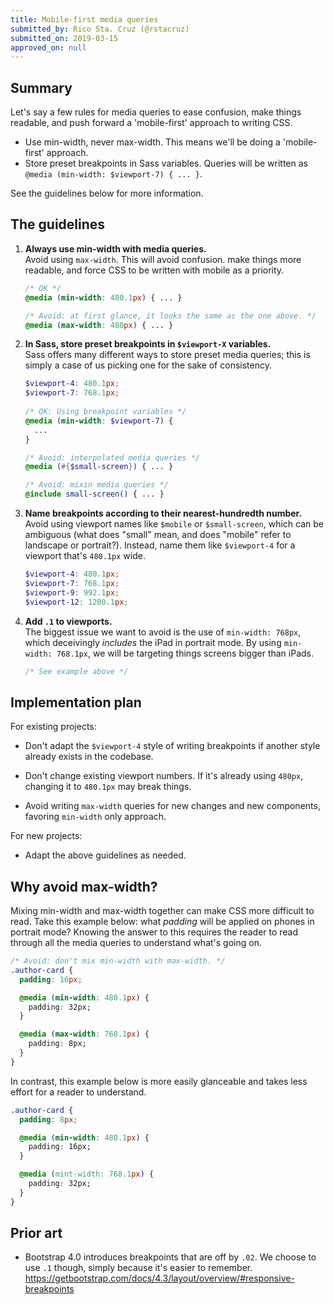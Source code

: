 ```yaml
---
title: Mobile-first media queries
submitted_by: Rico Sta. Cruz (@rstacruz)
submitted_on: 2019-03-15
approved_on: null
---
```


## Summary

Let's say a few rules for media queries to ease confusion, make things readable, and push forward a 'mobile-first' approach to writing CSS.

- Use min-width, never max-width. This means we'll be doing a 'mobile-first' approach.
- Store preset breakpoints in Sass variables. Queries will be written as `@media (min-width: $viewport-7) { ... }`.

See the guidelines below for more information.

## The guidelines

1. **Always use min-width with media queries.** <br> Avoid using `max-width`. This will avoid confusion. make things more readable, and force CSS to be written with mobile as a priority.

   ```css
   /* OK */
   @media (min-width: 480.1px) { ... }

   /* Avoid: at first glance, it looks the same as the one above. */
   @media (max-width: 480px) { ... }
   ```
  
2. **In Sass, store preset breakpoints in `$viewport-X` variables.** <br> Sass offers many different ways to store preset media queries; this is simply a case of us picking one for the sake of consistency.

   ```scss
   $viewport-4: 480.1px;
   $viewport-7: 768.1px;
  
   /* OK: Using breakpoint variables */
   @media (min-width: $viewport-7) {
     ...
   }
   
   /* Avoid: interpolated media queries */
   @media (#{$small-screen}) { ... }
   
   /* Avoid: mixin media queries */
   @include small-screen() { ... }
   ```
   
3. **Name breakpoints according to their nearest-hundredth number.** <br> Avoid using viewport names like `$mobile` or `$small-screen`, which can be ambiguous (what does "small" mean, and does "mobile" refer to landscape or portrait?). Instead, name them like `$viewport-4` for a viewport that's `480.1px` wide.

   ```scss
   $viewport-4: 480.1px;
   $viewport-7: 768.1px;
   $viewport-9: 992.1px;
   $viewport-12: 1200.1px;
   ```

4. **Add `.1` to viewports.** <br> The biggest issue we want to avoid is the use of `min-width: 768px`, which deceivingly _includes_ the iPad in portrait mode. By using `min-width: 768.1px`, we will be targeting things screens bigger than iPads.

   ```scss
   /* See example above */
   ```
 
## Implementation plan

For existing projects:

- Don't adapt the `$viewport-4` style of writing breakpoints if another style already exists in the codebase.

- Don't change existing viewport numbers. If it's already using `480px`, changing it to `480.1px` may break things.

- Avoid writing `max-width` queries for new changes and new components, favoring `min-width` only approach.

For new projects:

- Adapt the above guidelines as needed.

## Why avoid max-width?

Mixing min-width and max-width together can make CSS more difficult to read. Take this example below: what _padding_ will be applied on phones in portrait mode? Knowing the answer to this requires the reader to read through all the media queries to understand what's going on.

```css
/* Avoid: don't mix min-width with max-width. */
.author-card {
  padding: 16px;

  @media (min-width: 480.1px) {
    padding: 32px;
  }

  @media (max-width: 768.1px) {
    padding: 8px;
  }
}
```

In contrast, this example below is more easily glanceable and takes less effort for a reader to understand.

```css
.author-card {
  padding: 8px;

  @media (min-width: 480.1px) {
    padding: 16px;
  }

  @media (mint-width: 768.1px) {
    padding: 32px;
  }
}
```

## Prior art

- Bootstrap 4.0 introduces breakpoints that are off by `.02`. We choose to use `.1` though, simply because it's easier to remember. https://getbootstrap.com/docs/4.3/layout/overview/#responsive-breakpoints

